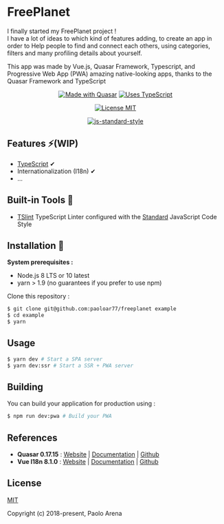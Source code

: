 <div>

# FreePlanet

I finally started my FreePlanet project !<br>
I have a lot of ideas to which kind of features adding, to create an app in order to Help people to find and connect each others, using categories, filters and many profiling details about yourself.
</div>

<div>
This app was made by Vue.js, Quasar Framework, Typescript, and Progressive Web App (PWA) amazing native-looking apps, thanks to the Quasar Framework and TypeScript

</div>

<div align="center">

[![Made with Quasar](https://img.shields.io/badge/made%20with-Quasar-blue.svg?style=for-the-badge)](https://github.com/quasarframework/quasar)
[![Uses TypeScript](https://img.shields.io/badge/uses-TypeScript-3F51B5.svg?style=for-the-badge)](https://github.com/Microsoft/TypeScript)

[![License MIT](https://img.shields.io/github/license/paoloar77/freeplanet-blue.svg?style=for-the-badge)](https://opensource.org/licenses/MIT)

</div>

<div align="center">

[![js-standard-style](https://cdn.rawgit.com/standard/standard/master/badge.svg)](https://github.com/standard/standard)

</div>

## Features ⚡️(WIP)

- [TypeScript](https://github.com/Microsoft/TypeScript) ✔
- Internationalization (I18n) ✔
- ...

## Built-in Tools 🔨

- [TSlint](https://github.com/palantir/tslint) TypeScript Linter configured with the [Standard](https://github.com/standard/standard) JavaScript Code Style

## Installation 🔧 

**System prerequisites :**
- Node.js 8 LTS or 10 latest
- yarn > 1.9 (no guarantees if you prefer to use npm)


Clone this repository :
```bash
$ git clone git@github.com:paoloar77/freeplanet example
$ cd example
$ yarn
```

## Usage

```bash
$ yarn dev # Start a SPA server
$ yarn dev:ssr # Start a SSR + PWA server
```

## Building

You can build your application for production using :

```bash
$ npm run dev:pwa # Build your PWA
```

## References
* **Quasar 0.17.15** : [Website](https://quasar-framework.org) | [Documentation](https://quasar-framework.org/guide) | [Github](https://github.com/quasarframework/quasar)
* **Vue I18n 8.1.0** : [Website](https://kazupon.github.io/vue-i18n) | [Documentation](https://kazupon.github.io/vue-i18n/guide/started.html) | [Github](https://github.com/kazupon/vue-i18n)

## License

[MIT](https://opensource.org/licenses/MIT)

Copyright (c) 2018-present, Paolo Arena
